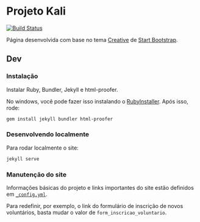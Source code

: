 # Projeto Kali

[![Build Status](https://travis-ci.org/projetokali/blog.svg?branch=master)](https://travis-ci.org/projetokali/blog)

Página desenvolvida com base no tema [Creative](http://startbootstrap.com/template-overviews/creative/) de [Start Bootstrap](http://startbootstrap.com).

## Dev

### Instalação

Instalar Ruby, Bundler, Jekyll e html-proofer.

No windows, você pode fazer isso instalando o [RubyInstaller](https://rubyinstaller.org/).
Após isso, rode:

```bash
gem install jekyll bundler html-proofer
```

### Desenvolvendo localmente

Para rodar localmente o site:

```bash
jekyll serve
```

### Manutenção do site

Informações básicas do projeto e links importantes do site estão definidos em [`_config.yml`](./_config.yml).

Para redefinir, por exemplo, o link do formulário de inscrição de novos voluntários, basta mudar o valor de `form_inscricao_voluntario`.
